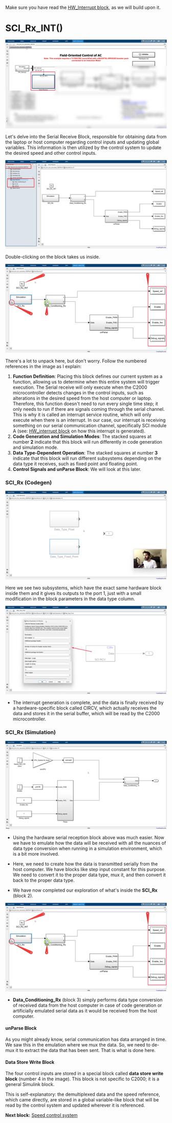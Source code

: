 Make sure you have read the [HW\_Interrupt block](./HW\_Interrupt.md), as we will build upon it.

# SCI_Rx_INT()

![alt text](../images/image-7.png)

Let's delve into the Serial Receive Block, responsible for obtaining data from the laptop or host computer regarding control inputs and updating global variables. This information is then utilized by the control system to update the desired speed and other control inputs.

![alt text](../images/image-15.png)

Double-clicking on the block takes us inside.


![alt text](../images/image-8.png)

There's a lot to unpack here, but don't worry. Follow the numbered references in the image as I explain:

1. **Function Definition**: Placing this block defines our current system as a function, allowing us to determine when this entire system will trigger execution. The Serial receive will only execute when the C2000 microcontroller detects changes in the control inputs, such as alterations in the desired speed from the host computer or laptop. Therefore, this function doesn't need to run every single time step; it only needs to run if there are signals coming through the serial channel. This is why it is called an interrupt service routine, which will only execute when there is an interrupt. In our case, our interrupt is receiving something on our serial communication channel, specifically SCI module A (see: [HW_interrupt block](./Writings/HW_Interrupt.md) on how this interrupt is generated).
2. **Code Generation and Simulation Modes**: The stacked squares at number **2** indicate that this block will run differently in code generation and simulation mode.
3. **Data Type-Dependent Operation**: The stacked squares at number **3** indicate that this block will run different subsystems depending on the data type it receives, such as fixed point and floating point.
4. **Control Signals and unParse Block**: We will look at this later.

### SCI_Rx (Codegen)

![alt text](../images/image-12.png)

Here we see two subsystems, which have the exact same hardware block inside them and it gives its outputs to the port 1, just with a small modification in the block parameters in the data type column.

![alt text](../images/image-10.png)

- The interrupt generation is complete, and the data is finally received by a hardware-specific block called CIRCV, which actually receives the data and stores it in the serial buffer, which will be read by the C2000 microcontroller.

### SCI_Rx (Simulation)

![alt text](../images/image-11.png)

- Using the hardware serial reception block above was much easier. Now we have to emulate how the data will be received with all the nuances of data type conversion when running in a simulation environment, which is a bit more involved.

- Here, we need to create how the data is transmitted serially from the host computer. We have blocks like step input constant for this purpose. We need to convert it to the proper data type, mux it, and then convert it back to the proper data type.


- We have now completed our exploration of what's inside the **SCI_Rx** (block 2).

![alt text](../images/image-8.png)

- **Data_Conditioning_Rx** (block 3) simply performs data type conversion of received data from the host computer in case of code generation or artificially emulated serial data as it would be received from the host computer.

#### unParse Block

As you might already know, serial communication has data arranged in time. We saw this in the emulation where we mux the data. So, we need to de-mux it to extract the data that has been sent. That is what is done here.

#### Data Store Write Block

The four control inputs are stored in a special block called **data store write block** (number 4 in the image). This block is not specific to C2000; it is a general Simulink block.

This is self-explanatory: the demultiplexed data and the speed reference, which came directly, are stored in a global variable-like block that will be read by the control system and updated wherever it is referenced.

**Next block:** [Speed control system](./Speed_control.md)
